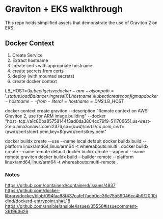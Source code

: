 # Graviton + EKS walkthrough
This repo holds simplified assets that demonstrate the use of Graviton 2 on EKS.


## Docker Context

1. Create Service
1. Extract hostname
1. create certs with appropriate hostname
1. create secrets from certs
1. deploy (with mounted secrets)
1. create docker context



LB_HOST=$(kubectl get svc docker-arm -o jsonpath='{.status.loadBalancer.ingress[0].hostname}')
kubectl create configmap docker-hostname --from-literal=hostname=DNS:$LB_HOST


docker context create graviton --description "Remote context on AWS Graviton 2, use for ARM image building" --docker "host=tcp://a1c80ba85758144f3ad0da3804cc79f9-511706651.us-west-2.elb.amazonaws.com:2376,ca=$(pwd)/certs/ca.pem,cert=$(pwd)/certs/cert.pem,key=$(pwd)/certs/key.pem"

docker buildx create --use --name local default
docker buildx build --platform linux/amd64,linux/arm64 -t whereabouts:multi .
docker buildx create --name remote default
docker buildx create --append  --name remote graviton
docker buildx build --builder remote --platform linux/amd64,linux/arm64 -t whereabouts:multi-remote .

### Notes
https://github.com/containerd/containerd/issues/4837
https://github.com/docker-library/docker/blob/094faa88f437cafef7aeb0cc36e75b59046cc4b9/20.10/dind/dockerd-entrypoint.sh#L18
https://github.com/ansible/ansible/issues/35550#issuecomment-361963626